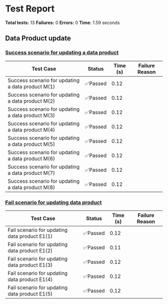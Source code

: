 # Test Report

**Total tests:** 13
**Failures:** 0
**Errors:** 0
**Time:** 1.59 seconds

## Data Product update


### [Success scenario for updating a data product](https://github.com/BrobridgeOrg/gravity-cli-tests/tree/main/data_product_update_test/data_product_update_test.feature#L9)

| Test Case | Status | Time (s) | Failure Reason |
|-----------|--------|----------|----------------|
| Success scenario for updating a data product M(1)  | ✅Passed | 0.12 |  |
| Success scenario for updating a data product M(2)  | ✅Passed | 0.12 |  |
| Success scenario for updating a data product M(3)  | ✅Passed | 0.12 |  |
| Success scenario for updating a data product M(4)  | ✅Passed | 0.12 |  |
| Success scenario for updating a data product M(5)  | ✅Passed | 0.12 |  |
| Success scenario for updating a data product M(6)  | ✅Passed | 0.12 |  |
| Success scenario for updating a data product M(7)  | ✅Passed | 0.12 |  |
| Success scenario for updating a data product M(8)  | ✅Passed | 0.12 |  |

### [Fail scenario for updating data product](https://github.com/BrobridgeOrg/gravity-cli-tests/tree/main/data_product_update_test/data_product_update_test.feature#L27)

| Test Case | Status | Time (s) | Failure Reason |
|-----------|--------|----------|----------------|
| Fail scenario for updating data product E1(1)  | ✅Passed | 0.12 |  |
| Fail scenario for updating data product E1(2)  | ✅Passed | 0.11 |  |
| Fail scenario for updating data product E1(3)  | ✅Passed | 0.12 |  |
| Fail scenario for updating data product E1(4)  | ✅Passed | 0.12 |  |
| Fail scenario for updating data product E1(5)  | ✅Passed | 0.12 |  |

